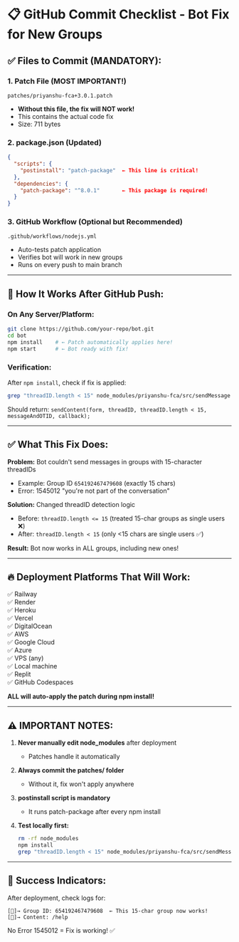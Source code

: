# 📋 GitHub Commit Checklist - Bot Fix for New Groups

## ✅ Files to Commit (MANDATORY):

### 1. Patch File (MOST IMPORTANT!)
```
patches/priyanshu-fca+3.0.1.patch
```
- **Without this file, the fix will NOT work!**
- This contains the actual code fix
- Size: 711 bytes

### 2. package.json (Updated)
```json
{
  "scripts": {
    "postinstall": "patch-package"  ← This line is critical!
  },
  "dependencies": {
    "patch-package": "^8.0.1"       ← This package is required!
  }
}
```

### 3. GitHub Workflow (Optional but Recommended)
```
.github/workflows/nodejs.yml
```
- Auto-tests patch application
- Verifies bot will work in new groups
- Runs on every push to main branch

---

## 🚀 How It Works After GitHub Push:

### On Any Server/Platform:
```bash
git clone https://github.com/your-repo/bot.git
cd bot
npm install    # ← Patch automatically applies here!
npm start      # ← Bot ready with fix!
```

### Verification:
After `npm install`, check if fix is applied:
```bash
grep "threadID.length < 15" node_modules/priyanshu-fca/src/sendMessage.js
```
Should return: `sendContent(form, threadID, threadID.length < 15, messageAndOTID, callback);`

---

## ✅ What This Fix Does:

**Problem:** Bot couldn't send messages in groups with 15-character threadIDs
- Example: Group ID `654192467479608` (exactly 15 chars)
- Error: 1545012 "you're not part of the conversation"

**Solution:** Changed threadID detection logic
- Before: `threadID.length <= 15` (treated 15-char groups as single users ❌)
- After:  `threadID.length < 15` (only <15 chars are single users ✅)

**Result:** Bot now works in ALL groups, including new ones!

---

## 🔥 Deployment Platforms That Will Work:

✅ Railway  
✅ Render  
✅ Heroku  
✅ Vercel  
✅ DigitalOcean  
✅ AWS  
✅ Google Cloud  
✅ Azure  
✅ VPS (any)  
✅ Local machine  
✅ Replit  
✅ GitHub Codespaces  

**ALL will auto-apply the patch during npm install!**

---

## ⚠️ IMPORTANT NOTES:

1. **Never manually edit node_modules** after deployment
   - Patches handle it automatically
   
2. **Always commit the patches/ folder**
   - Without it, fix won't apply anywhere
   
3. **postinstall script is mandatory**
   - It runs patch-package after every npm install
   
4. **Test locally first:**
   ```bash
   rm -rf node_modules
   npm install
   grep "threadID.length < 15" node_modules/priyanshu-fca/src/sendMessage.js
   ```

---

## 🎉 Success Indicators:

After deployment, check logs for:
```
[🔎]→ Group ID: 654192467479608  ← This 15-char group now works!
[📩]→ Content: /help
```

No Error 1545012 = Fix is working! ✅
